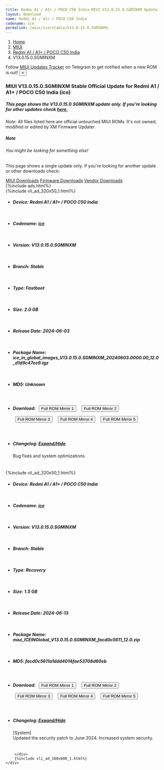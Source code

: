```yaml
---
title: Redmi A1 / A1+ / POCO C50 India MIUI V13.0.15.0.SGMINXM Update
layout: download
name: Redmi A1 / A1+ / POCO C50 India
codename: ice
permalink: /miui/ice/stable/V13.0.15.0.SGMINXM/
---
```

<nav aria-label="breadcrumb">
    <ol class="breadcrumb">
        <li class="breadcrumb-item"><a href="/">Home</a></li>
        <li class="breadcrumb-item"><a href="/miui/">MIUI</a></li>
        <li class="breadcrumb-item"><a href="/miui/ice/">Redmi A1 / A1+ / POCO C50 India</a></li>
        <li class="breadcrumb-item active" aria-current="page">V13.0.15.0.SGMINXM</li>
    </ol>
</nav>
<div class="alert alert-primary alert-dismissible fade show" role="alert">
    Follow <a href="https://t.me/MIUIUpdatesTracker" class="alert-link">MIUI Updates Tracker</a> on Telegram to get
    notified when a new ROM is out!
    <button type="button" class="close" data-dismiss="alert" aria-label="Close">
        <span aria-hidden="true">&times;</span>
    </button>
</div>
<div class="col-12 mx-auto">
    <h3 class="title bg-light p-2 rounded">MIUI V13.0.15.0.SGMINXM Stable Official Update for Redmi A1 / A1+ / POCO C50 India (ice)</h3>
    <h5>This page shows the V13.0.15.0.SGMINXM update only. If you're looking for other updates check
        <a href="/miui/ice/">here.</a></h5>
    <p><i>Note: </i>All files listed here are official untouched MIUI ROMs.
        It's not owned, modified or edited by XM Firmware Updater.</p>
    <div class="card">
        <div class="card-body">
            <h5 class="card-title">Note</h5>
            <h6 class="card-subtitle mb-2 text-muted">You might be looking for something else!</h6>
            <p class="card-text">This page shows a single update only.
                If you're looking for another update or other downloads check:</p>
            <a href="/miui/" class="card-link">MIUI Downloads</a>
            <a href="/firmware/" class="card-link">Firmware Downloads</a>
            <a href="/vendor/" class="card-link">Vendor Downloads</a>
        </div>
    </div>
    {%include ads.html%}
    <div class="row justify-content-center">
        <div class="col-10" id="downloads">
                    <div class="card card-body">
            {%include vli_ad_320x50_1.html%}
            <ul class="list-unstyled">
                <li style="padding-bottom: 10px;">
                    <h5><b>Device: </b>Redmi A1 / A1+ / POCO C50 India</h5>
                </li>
                <li style="padding-bottom: 10px;">
                    <h5><b>Codename: </b> <a href="/miui/ice/" target="_blank">ice</a> </h5>
                </li>
                <li style="padding-bottom: 10px;">
                    <h5><b>Version: </b>V13.0.15.0.SGMINXM</h5>
                </li>
                <li style="padding-bottom: 10px;">
                    <h5><b>Branch: </b>Stable</h5>
                </li>
                <li style="padding-bottom: 10px;">
                    <h5><b>Type: </b>Fastboot</h5>
                </li>
                <li style="padding-bottom: 10px;">
                    <h5><b>Size: </b>2.0 GB</h5>
                </li>
                <li style="padding-bottom: 10px;">
                    <h5><b>Release Date: </b>2024-06-03</h5>
                </li>
                <li style="padding-bottom: 10px;">
                    <h5><b>Package Name: </b><span id="filename" class="text-dark">ice_in_global_images_V13.0.15.0.SGMINXM_20240603.0000.00_12.0_d1d9c47ee9.tgz</span></h5>
                </li>
                <li style="padding-bottom: 10px;">
                    <h5><b>MD5: </b><span id="md5" class="text-muted">Unknown</span></h5>
                </li>
                <li style="padding-bottom: 10px;">
                    <h5><b>Download: </b> <button type="button" id="download" class="btn btn-primary" style="margin: 7px;" onclick="window.open('https://cdnorg.d.miui.com/V13.0.15.0.SGMINXM/ice_in_global_images_V13.0.15.0.SGMINXM_20240603.0000.00_12.0_d1d9c47ee9.tgz', '_blank');"><i class="fa fa-download"></i> Full ROM Mirror 1</button> <button type="button" id="download" class="btn btn-primary" style="margin: 7px;" onclick="window.open('https://bkt-sgp-miui-ota-update-alisgp.oss-ap-southeast-1.aliyuncs.com/V13.0.15.0.SGMINXM/ice_in_global_images_V13.0.15.0.SGMINXM_20240603.0000.00_12.0_d1d9c47ee9.tgz', '_blank');"><i class="fa fa-download"></i> Full ROM Mirror 2</button> <button type="button" id="download" class="btn btn-primary" style="margin: 7px;" onclick="window.open('https://bn.d.miui.com/V13.0.15.0.SGMINXM/ice_in_global_images_V13.0.15.0.SGMINXM_20240603.0000.00_12.0_d1d9c47ee9.tgz', '_blank');"><i class="fa fa-download"></i> Full ROM Mirror 3</button> <button type="button" id="download" class="btn btn-primary" style="margin: 7px;" onclick="window.open('https://bigota.d.miui.com/V13.0.15.0.SGMINXM/ice_in_global_images_V13.0.15.0.SGMINXM_20240603.0000.00_12.0_d1d9c47ee9.tgz', '_blank');"><i class="fa fa-download"></i> Full ROM Mirror 4</button> <button type="button" id="download" class="btn btn-primary" style="margin: 7px;" onclick="window.open('https://hugeota.d.miui.com/V13.0.15.0.SGMINXM/ice_in_global_images_V13.0.15.0.SGMINXM_20240603.0000.00_12.0_d1d9c47ee9.tgz', '_blank');"><i class="fa fa-download"></i> Full ROM Mirror 5</button></h5>
                </li>
                <li style="padding-bottom: 10px;">
                    <h5><b>Changelog: </b><a href="#ice_1_changelog" data-toggle="collapse" role="button"
                            aria-expanded="false" aria-controls="ice_1_changelog"> <i class="fa fa-arrow-down"
                                aria-hidden="true"></i> Expand/Hide</a></h5>
                    <div class="collapse" id="ice_1_changelog">
                        <p id="changelog_text">Bug fixes and system optimizations.</p>
                    </div>
                </li>
            </ul>
        </div>
        <div class="card card-body">
            {%include vli_ad_320x50_1.html%}
            <ul class="list-unstyled">
                <li style="padding-bottom: 10px;">
                    <h5><b>Device: </b>Redmi A1 / A1+ / POCO C50 India</h5>
                </li>
                <li style="padding-bottom: 10px;">
                    <h5><b>Codename: </b> <a href="/miui/ice/" target="_blank">ice</a> </h5>
                </li>
                <li style="padding-bottom: 10px;">
                    <h5><b>Version: </b>V13.0.15.0.SGMINXM</h5>
                </li>
                <li style="padding-bottom: 10px;">
                    <h5><b>Branch: </b>Stable</h5>
                </li>
                <li style="padding-bottom: 10px;">
                    <h5><b>Type: </b>Recovery</h5>
                </li>
                <li style="padding-bottom: 10px;">
                    <h5><b>Size: </b>1.5 GB</h5>
                </li>
                <li style="padding-bottom: 10px;">
                    <h5><b>Release Date: </b>2024-06-13</h5>
                </li>
                <li style="padding-bottom: 10px;">
                    <h5><b>Package Name: </b><span id="filename" class="text-dark">miui_ICEINGlobal_V13.0.15.0.SGMINXM_facd0c5611_12.0.zip</span></h5>
                </li>
                <li style="padding-bottom: 10px;">
                    <h5><b>MD5: </b><span id="md5" class="text-muted">facd0c5611a1ddd4014fae53708d60eb</span></h5>
                </li>
                <li style="padding-bottom: 10px;">
                    <h5><b>Download: </b> <button type="button" id="download" class="btn btn-primary" style="margin: 7px;" onclick="window.open('https://cdnorg.d.miui.com/V13.0.15.0.SGMINXM/miui_ICEINGlobal_V13.0.15.0.SGMINXM_facd0c5611_12.0.zip', '_blank');"><i class="fa fa-download"></i> Full ROM Mirror 1</button> <button type="button" id="download" class="btn btn-primary" style="margin: 7px;" onclick="window.open('https://bkt-sgp-miui-ota-update-alisgp.oss-ap-southeast-1.aliyuncs.com/V13.0.15.0.SGMINXM/miui_ICEINGlobal_V13.0.15.0.SGMINXM_facd0c5611_12.0.zip', '_blank');"><i class="fa fa-download"></i> Full ROM Mirror 2</button> <button type="button" id="download" class="btn btn-primary" style="margin: 7px;" onclick="window.open('https://bn.d.miui.com/V13.0.15.0.SGMINXM/miui_ICEINGlobal_V13.0.15.0.SGMINXM_facd0c5611_12.0.zip', '_blank');"><i class="fa fa-download"></i> Full ROM Mirror 3</button> <button type="button" id="download" class="btn btn-primary" style="margin: 7px;" onclick="window.open('https://bigota.d.miui.com/V13.0.15.0.SGMINXM/miui_ICEINGlobal_V13.0.15.0.SGMINXM_facd0c5611_12.0.zip', '_blank');"><i class="fa fa-download"></i> Full ROM Mirror 4</button> <button type="button" id="download" class="btn btn-primary" style="margin: 7px;" onclick="window.open('https://hugeota.d.miui.com/V13.0.15.0.SGMINXM/miui_ICEINGlobal_V13.0.15.0.SGMINXM_facd0c5611_12.0.zip', '_blank');"><i class="fa fa-download"></i> Full ROM Mirror 5</button></h5>
                </li>
                <li style="padding-bottom: 10px;">
                    <h5><b>Changelog: </b><a href="#ice_2_changelog" data-toggle="collapse" role="button"
                            aria-expanded="false" aria-controls="ice_2_changelog"> <i class="fa fa-arrow-down"
                                aria-hidden="true"></i> Expand/Hide</a></h5>
                    <div class="collapse" id="ice_2_changelog">
                        <p id="changelog_text">[System]<br>Updated the security patch to June 2024. Increased system security.</p>
                    </div>
                </li>
            </ul>
        </div>

        </div>
        {%include vli_ad_160x600_1.html%}
    </div>
</div>
